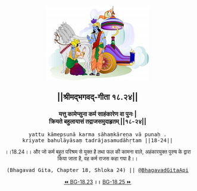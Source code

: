 <center><img src="../../asset/BG.png" alt="#API #bhagavadgitaapi #slok #nodejs #js #api #gitaapi #krishna #hinduism #vedic #ISKCON #shreemadbhagavadgita #technology"/>
<h2>||श्रीमद्‍भगवद्‍-गीता १८.२४||</h2>
<h3>यत्तु कामेप्सुना कर्म साहंकारेण वा पुनः |<br/>क्रियते बहुलायासं तद्राजसमुदाहृतम् ||१८-२४||</h3>
<pre>yattu kāmepsunā karma sāhaṃkāreṇa vā punaḥ .<br/>kriyate bahulāyāsaṃ tadrājasamudāhṛtam ||18-24||</pre>
<p>।।18.24।। और जो कर्म बहुत परिश्रम से युक्त है तथा फल की कामना वाले, अहंकारयुक्त पुरुष के द्वारा किया जाता है, वह कर्म राजस कहा गया है।।</p>
<pre>(Bhagavad Gita, Chapter 18, Shloka 24) || <a href="https://twitter.com/bhagavadgitaapi">@BhagavadGitaApi</a></pre><a href="../../18/23">⏪  BG-18.23</a><b>        ।।        </b><a href="../../18/25">BG-18.25  ⏩</a></center></center>